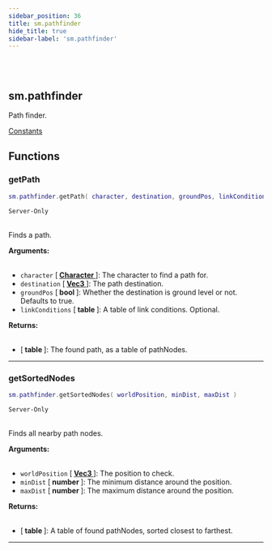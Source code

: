 ```yaml
---
sidebar_position: 36
title: sm.pathfinder
hide_title: true
sidebar-label: 'sm.pathfinder'
---
```


<br></br>

## sm.pathfinder

Path finder.

[Constants](/docs/Game-Script-Environment/Constants#smpathfinderconditionproperty)

## Functions

### getPath

```lua
sm.pathfinder.getPath( character, destination, groundPos, linkConditions )
```
<code>Server-Only</code> <br></br>

Finds a path.

<strong>Arguments:</strong> <br></br>

- <code>character</code> [<strong> <a href="/docs/Game-Script-Environment/Userdata/Character"> Character </a> </strong>]: The character to find a path for.
- <code>destination</code> [<strong> <a href="/docs/Game-Script-Environment/Userdata/Vec3"> Vec3 </a> </strong>]: The path destination.
- <code>groundPos</code> [<strong> bool </strong>]: Whether the destination is ground level or not. Defaults to true.
- <code>linkConditions</code> [<strong> table </strong>]: A table of link conditions. Optional.

<strong>Returns:</strong> <br></br>

- [<strong> table </strong>]: The found path, as a table of pathNodes.

---

### getSortedNodes

```lua
sm.pathfinder.getSortedNodes( worldPosition, minDist, maxDist )
```
<code>Server-Only</code> <br></br>

Finds all nearby path nodes.

<strong>Arguments:</strong> <br></br>

- <code>worldPosition</code> [<strong> <a href="/docs/Game-Script-Environment/Userdata/Vec3"> Vec3 </a> </strong>]: The position to check.
- <code>minDist</code> [<strong> number </strong>]: The minimum distance around the position.
- <code>maxDist</code> [<strong> number </strong>]: The maximum distance around the position.

<strong>Returns:</strong> <br></br>

- [<strong> table </strong>]: A table of found pathNodes, sorted closest to farthest.

---












